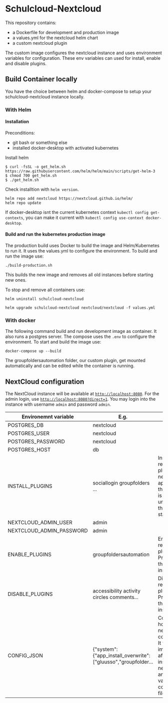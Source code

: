 # Schulcloud-Nextcloud

This repository contains:
- a Dockerfile for development and production image
- a values.yml for the nextcloud helm chart
- a custom nextcloud plugin

The custom image configures the nextcloud instance and uses environment variables for configuration.
These env variables can used for install, enable and disable plugins.

## Build Container locally
You have the choice between helm and docker-compose to setup your schulcloud-nextcloud instance locally.

### With Helm
#### Installation
Preconditions:
- git bash or something else
- installed docker-desktop with activated kubernetes

Install helm
```
$ curl -fsSL -o get_helm.sh https://raw.githubusercontent.com/helm/helm/main/scripts/get-helm-3
$ chmod 700 get_helm.sh
$ ./get_helm.sh
```
Check installtion with `helm version`.

```
helm repo add nextcloud https://nextcloud.github.io/helm/
helm repo update
```

If docker-desktop isnt the current kubernetes context `kubectl config get-contexts`, you can make it current with
`kubectl config use-context docker-desktop`.

#### Build and run the kubernetes production image

The production build uses Docker to build the image and Helm/Kubernetes to run it. 
It uses the values.yml to configure the environment. To build and run the image use:

```
./build-production.sh
```

This builds the new image and removes all old instances before starting new ones.

To stop and remove all containers use:

```
helm uninstall schulcloud-nextcloud
```
`helm upgrade schulcloud-nextcloud nextcloud/nextcloud -f values.yml`

### With docker

The following command build and run development image as container. It also runs a postgres server.
The compose uses the `.env` to configure the environment. To start and build the image use:

```
docker-compose up --build
```

The groupfoldersautomation folder, our custom plugin, get mounted automatically and can be edited while the container is running.


## NextCloud configuration

The NextCloud instance will be available at [`http://localhost:8080`](http://localhost:8080).
For the admin login, use [`http://localhost:8080?direct=1`](http://localhost:8080?direct=1).
You may login into the instance with username `admin` and password `admin`.

| Environemnt variable     | E.g.                                                          | comment                                                                                                                                       |
|--------------------------|---------------------------------------------------------------|-----------------------------------------------------------------------------------------------------------------------------------------------|
| POSTGRES_DB              | nextcloud                                                     |                                                                                                                                               |
| POSTGRES_USER            | nextcloud                                                     |                                                                                                                                               |
| POSTGRES_PASSWORD        | nextcloud                                                     |                                                                                                                                               |
| POSTGRES_HOST            | db                                                            |                                                                                                                                               |
| INSTALL_PLUGINS          | sociallogin groupfolders ...                                  | Installs all referecend plugins from nextcloud app store. If the appstore is unreachable the container startup fails.                         |
| NEXTCLOUD_ADMIN_USER     | admin                                                         |                                                                                                                                               |
| NEXTCLOUD_ADMIN_PASSWORD | admin                                                         |                                                                                                                                               |
| ENABLE_PLUGINS           | groupfoldersautomation                                        | Enables all referenced plugins. Precondition the plugin is installed.                                                                         |
| DISABLE_PLUGINS          | accessibility activity circles comments...                    | Disable all referenced plugins. Precondition the plugin is installed.                                                                         |
| CONFIG_JSON              | {"system":{"app_install_overwrite":["gluusso","groupfolder... | Contains the hole nextcloud configuration. It will be only imported after installation of nextcloud and overrides values of config.php files. |

